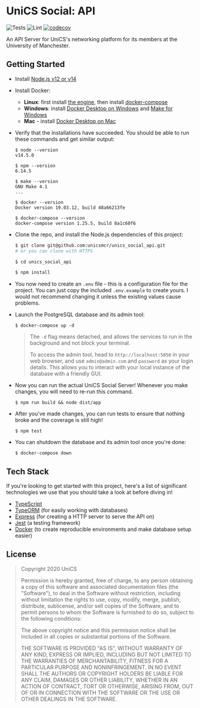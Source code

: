 # UniCS Social: API

![Tests](https://github.com/unicsmcr/unics_social_api/workflows/Tests/badge.svg)
![Lint](https://github.com/unicsmcr/unics_social_api/workflows/Lint/badge.svg)
[![codecov](https://codecov.io/gh/unicsmcr/unics_social_api/branch/main/graph/badge.svg)](https://codecov.io/gh/unicsmcr/unics_social_api)

An API Server for UniCS's networking platform for its members at the University of Manchester.

## Getting Started

- Install [Node.js v12 or v14](https://nodejs.org/)
- Install Docker:
	- **Linux**: first install [the engine](https://docs.docker.com/engine/install/#server), then install [docker-compose](https://docs.docker.com/compose/install/)
	- **Windows**: install [Docker Desktop on Windows](https://docs.docker.com/docker-for-windows/install/) and [Make for Windows](http://gnuwin32.sourceforge.net/packages/make.htm)
	- **Mac** - install [Docker Desktop on Mac](https://docs.docker.com/docker-for-mac/install/)
- Verify that the installations have succeeded. You should be able to run these commands and get similar output:
	```
	$ node --version
	v14.5.0

	$ npm --version
	6.14.5

	$ make --version
	GNU Make 4.1
	...

	$ docker --version
	Docker version 19.03.12, build 48a66213fe

	$ docker-compose --version
	docker-compose version 1.25.5, build 8a1c60f6
	```
- Clone the repo, and install the Node.js dependencies of this project:
	```bash
	$ git clone git@github.com:unicsmcr/unics_social_api.git
	# or you can clone with HTTPS

	$ cd unics_social_api

	$ npm install
	```
- You now need to create an `.env` file - this is a configuration file for the project. You can just copy the included `.env.example` to create yours. I would not recommend changing it unless the existing values cause problems.
- Launch the PostgreSQL database and its admin tool:
	```
	$ docker-compose up -d
	```

	> The `-d` flag means detached, and allows the services to run in the background and not block your terminal.
	>
	> To access the admin tool, head to `http://localhost:5050` in your web browser, and use `admin@admin.com` and `password` as your login details. This allows you to interact with your local instance of the database with a friendly GUI.
- Now you can run the actual UniCS Social Server! Whenever you make changes, you will need to re-run this command.
	```
	$ npm run build && node dist/app
	```
- After you've made changes, you can run tests to ensure that nothing broke and the coverage is still high!
	```
	$ npm test
	```
- You can shutdown the database and its admin tool once you're done:
	```
	$ docker-compose down
	```

## Tech Stack

If you're looking to get started with this project, here's a list of significant technologies we use that you should take a look at before diving in!

- [TypeScript](https://www.typescriptlang.org/)
- [TypeORM](https://github.com/typeorm/typeorm) (for easily working with databases)
- [Express](https://github.com/expressjs/express) (for creating a HTTP server to serve the API on)
- [Jest](https://github.com/facebook/jest) (a testing framework)
- [Docker](https://www.docker.com/) (to create reproducible environments and make database setup easier)

## License

> Copyright 2020 UniCS
>
> Permission is hereby granted, free of charge, to any person obtaining a copy of this software and associated documentation files (the "Software"), to deal in the Software without restriction, including without limitation the rights to use, copy, modify, merge, publish, distribute, sublicense, and/or sell copies of the Software, and to permit persons to whom the Software is furnished to do so, subject to the following conditions:
> 
> The above copyright notice and this permission notice shall be included in all copies or substantial portions of the Software.
> 
> THE SOFTWARE IS PROVIDED "AS IS", WITHOUT WARRANTY OF ANY KIND, EXPRESS OR IMPLIED, INCLUDING BUT NOT LIMITED TO THE WARRANTIES OF MERCHANTABILITY, FITNESS FOR A PARTICULAR PURPOSE AND NONINFRINGEMENT. IN NO EVENT SHALL THE AUTHORS OR COPYRIGHT HOLDERS BE LIABLE FOR ANY CLAIM, DAMAGES OR OTHER LIABILITY, WHETHER IN AN ACTION OF CONTRACT, TORT OR OTHERWISE, ARISING FROM, OUT OF OR IN CONNECTION WITH THE SOFTWARE OR THE USE OR OTHER DEALINGS IN THE SOFTWARE.
